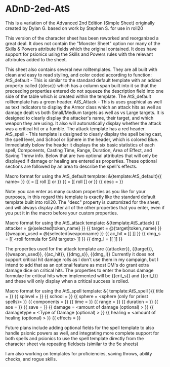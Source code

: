 # ADnD-2ed-AtS

This is a variation of the Advanced 2nd Edition (Simple Sheet) originally created by Dylan G. based on work by Stephen S. for use in roll20

This version of the character sheet has been reworked and reorganized a great deal. It does not contain the "Monster Sheet" option nor many of the Skills & Powers attribute fields which the original contained. It does have support for psionics using the Skills and Powers rules with the relevant attributes added to the sheet.

This sheet also contains several new rolltemplates. They are all built with clean and easy to read styling, and color coded according to function:
  AtS_default - This is similar to the standard default template with an added property called {{desc}} which has a column span built into it so that the preceeding properties entered do not squeeze the description field into one side of the table which is created within the template. The AtS_default rolltemplate has a green header.
  AtS_Attack - This is uses graphical as well as text indicators to display the Armor class which an attack hits as well as damage dealt vs both Small/Medium targets as well as vs Large targets. It is designed to clearly display the attacker's name, their target, and which weapon they are using. It also will automatically display whether the attack was a critical hit or a fumble. The attack template has a red header.
  AtS_spell - This template is designed to clearly display the spell being cast, the spell level, and School or Sphere in the header, which is colored Blue. Immediately below the header it displays the six basic statistics of each spell, Components, Casting Time, Range, Duration, Area of Effect, and Saving Throw info. Below that are two optional attributes that will only be displayed if damage or healing are entered as properties. These optional sections are followed by an area to describe the spell's effects.

Macro format for using the AtS_default template:
    &{template:AtS_default}{{ name=<name or title desired> }} {{ <Any Property> = [[ roll ]] or <value> }}
    {{ <Any Property2...etc> = [[ roll ]] or <value> }} {{ desc = <description> }}

Note: you can enter as many custom properties as you like for your purposes, in this regard this template is exactly like the standard default template built into roll20. The "desc" property is customized for the sheet, and will always display after all of the other properties that you enter, even if you put it in the macro before your custom properties.

Macro format for using the AtS_attack template:
    &{template:AtS_attack} {{ attacker = @{selected|token_name} }} {{ target = @{target|token_name} }}
    {{weapon_used = @{selected|weaponname} }} {{ ac_hit = [[ <attack roll formula> ]] }}
    {{ dmg_s = [[ <roll formula for S/M targets> ]] }} {{ dmg_l = [[ <roll formula for Lg targets> ]] }}

The properties used for the attack template are {{attacker}}, {{target}}, {{weapon_used}}, {{ac_hit}}, {{dmg_s}}, {{dmg_l}}
Currently it does not support critical hit damage rolls as I don't use them in my campaign, but I intend to add that as an optional feature as most DM's do grant extra damage dice on critical hits. The properties to enter the bonus damage formulae for critical hits when implemented will be {{crit_s}} and {{crit_l}} and these will only display when a critical success is rolled.

Macro format for using the AtS_spell template:
    &{ template:AtS_spell }{{ title = <spell name> }} {{ splevel = <Spell Level> }} {{ school = <school> }}
    {{ sphere = <sphere (only for priest spells)> }} {{ components = <Components> }} {{ time = <time to cast spell> }}
    {{ range = <Range of spell> }} {{ duration = <How long the effects last> }} {{ aoe = <Area of effect> }}
    {{ save = <saving throw info> }} {{ damage = <amount of damage (optional) > }} {{ damagetype = <Type of Damage (optional) > }}
    {{ healing = <amount of healing (optional) > }} {{ effects = <Description of spell effects> }}
    
Future plans include adding optional fields for the spell template to also handle psionic powers as well, and integrating more complete support for both spells and psionics to use the spell template directly from the character sheet via repeating fieldsets (similar to the 5e sheets)

I am also working on templates for proficiencies, saving throws, ability checks, and rogue skills.
